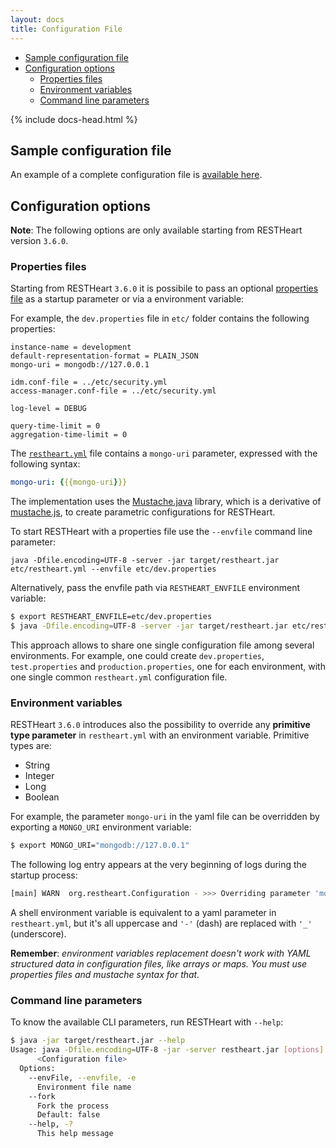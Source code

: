 ```yaml
---
layout: docs
title: Configuration File
---
```

<div markdown="1" class="d-none d-xl-block col-xl-2 order-last bd-toc">

- [Sample configuration file](#sample-configuration-file)
- [Configuration options](#configuration-options)
  - [Properties files](#properties-files)
  - [Environment variables](#environment-variables)
  - [Command line parameters](#command-line-parameters)
    
</div>

<div markdown="1" class="col-12 col-md-9 col-xl-8 py-md-3 bd-content">

{% include docs-head.html %}

## Sample configuration file ##

An example of a complete configuration file is [available here](https://github.com/SoftInstigate/restheart/blob/master/etc/restheart.yml).

## Configuration options ##

__Note__: The following options are only available starting from RESTHeart version `3.6.0`.

### Properties files ###

Starting from RESTHeart `3.6.0` it is possibile to pass an optional [properties file](https://docs.oracle.com/javase/tutorial/essential/environment/properties.html) as a startup parameter or via a environment variable:

For example, the `dev.properties` file in `etc/` folder contains the following properties:

```properties
instance-name = development
default-representation-format = PLAIN_JSON
mongo-uri = mongodb://127.0.0.1

idm.conf-file = ../etc/security.yml
access-manager.conf-file = ../etc/security.yml

log-level = DEBUG

query-time-limit = 0
aggregation-time-limit = 0
```

The [`restheart.yml`](https://github.com/SoftInstigate/restheart/blob/master/etc/restheart.yml) file contains a  `mongo-uri` parameter, expressed with the following syntax:

```yaml
mongo-uri: {{{mongo-uri}}}
```

The implementation uses the [Mustache.java](https://github.com/spullara/mustache.java) library, which is a derivative of [mustache.js](http://mustache.github.io), to create parametric configurations for RESTHeart.

To start RESTHeart with a properties file use the `--envfile` command line parameter:

```
java -Dfile.encoding=UTF-8 -server -jar target/restheart.jar etc/restheart.yml --envfile etc/dev.properties
```

Alternatively, pass the envfile path via `RESTHEART_ENVFILE` environment variable:

```bash
$ export RESTHEART_ENVFILE=etc/dev.properties
$ java -Dfile.encoding=UTF-8 -server -jar target/restheart.jar etc/restheart.yml
```

This approach allows to share one single configuration file among several environments. For example, one could create `dev.properties`, `test.properties` and `production.properties`, one for each environment, with one single common `restheart.yml` configuration file.

### Environment variables ###

RESTHeart `3.6.0` introduces also the possibility to override any **primitive type parameter** in `restheart.yml` with an environment variable. Primitive types are:

 - String
 - Integer
 - Long
 - Boolean
  
 For example, the parameter `mongo-uri` in the yaml file can be overridden by exporting a `MONGO_URI` environment variable:

```bash
$ export MONGO_URI="mongodb://127.0.0.1"
```

The following log entry appears at the very beginning of logs during the startup process:

```bash
[main] WARN  org.restheart.Configuration - >>> Overriding parameter 'mongo-uri' with environment value 'MONGO_URI=mongodb://127.0.0.1'
```

A shell environment variable is equivalent to a yaml parameter in `restheart.yml`, but it's all uppercase and `'-'` (dash) are replaced with `'_'` (underscore).

__Remember__: _environment variables replacement doesn't work with YAML structured data in configuration files, like arrays or maps. You must use properties files and mustache syntax for that._

### Command line parameters ###

To know the available CLI parameters, run RESTHeart with `--help`:

```bash
$ java -jar target/restheart.jar --help
Usage: java -Dfile.encoding=UTF-8 -jar -server restheart.jar [options] 
      <Configuration file>
  Options:
    --envFile, --envfile, -e
      Environment file name
    --fork
      Fork the process
      Default: false
    --help, -?
      This help message
```

</div>
